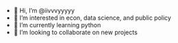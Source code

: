 - 👋 Hi, I’m @iivvvyyyyy
- 👀 I’m interested in econ, data science, and public policy
- 🌱 I’m currently learning python
- 💞️ I’m looking to collaborate on new projects

<!---
iivvvyyyyy/iivvvyyyyy is a ✨ special ✨ repository because its `README.md` (this file) appears on your GitHub profile.
You can click the Preview link to take a look at your changes.
--->
